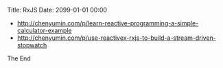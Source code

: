 Title: RxJS
Date: 2099-01-01 00:00

* <http://chenyumin.com/p/learn-reactive-programming-a-simple-calculator-example>
* <http://chenyumin.com/p/use-reactivex-rxjs-to-build-a-stream-driven-stopwatch>

The End